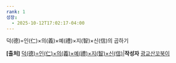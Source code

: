 ```yaml
---
rank: 1
성장:
  - 2025-10-12T17:02:17-04:00
---
```


덕(德)=인(仁)×의(義)×예(禮)×지(智)×신(信)의 곱하기

**[출처]** [덕(德)=인(仁)×의(義)×예(禮)×지(智)×신(信)](https://blog.naver.com/seojujwjw/221338031755)|**작성자** [광교산꼬북이](https://blog.naver.com/seojujwjw)